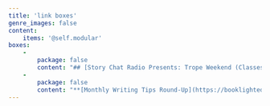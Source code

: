 ```yaml
---
title: 'link boxes'
genre_images: false
content:
    items: '@self.modular'
boxes:
    -
        package: false
        content: "## [Story Chat Radio Presents: Trope Weekend (Classes and Workshops)](https://www.storychatradio.com/trope-weekend)\n\n[Monthly Writing Tips Round-Up](https://booklighteditorial.com/blog)\n\n[Light Up Voices](https://booklighteditorial.com/blog/light-up-voices)\n\n[Editing Services](https://booklighteditorial.com/services)\n\n[Contact](https://booklighteditorial.com/contact)\n\n[Story Chat Radio](https://www.storychatradio.com/)\n\n[Newsletter Sign-Up and Free Self-Editing Workbook](https://booklighteditorial.us15.list-manage.com/subscribe?u=41cbd1b3120b5a7852e2b113c&id=2186454ed1)\n"
    -
        package: false
        content: "**[Monthly Writing Tips Round-Up](https://booklighteditorial.com/blog)**\n\n"
---
```


